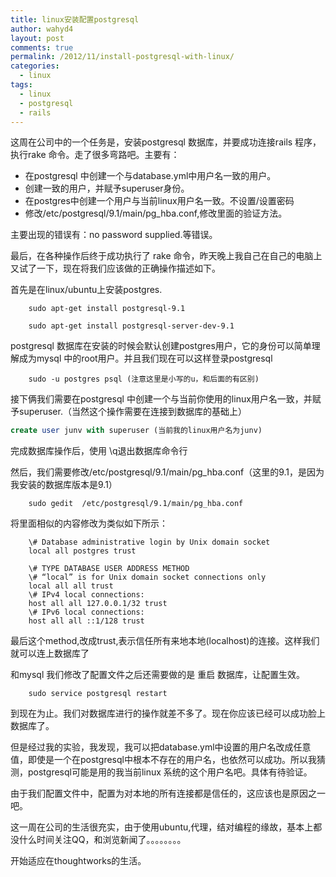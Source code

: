 ```yaml
---
title: linux安装配置postgresql
author: wahyd4
layout: post
comments: true
permalink: /2012/11/install-postgresql-with-linux/
categories:
  - linux
tags:
  - linux
  - postgresql
  - rails
---
```

这周在公司中的一个任务是，安装postgresql 数据库，并要成功连接rails 程序，执行rake 命令。走了很多弯路吧。主要有：

*   在postgresql 中创建一个与database.yml中用户名一致的用户。
*   创建一致的用户，并赋予superuser身份。
*   在postgres中创建一个用户与当前linux用户名一致。不设置/设置密码
*   修改/etc/postgresql/9.1/main/pg_hba.conf,修改里面的验证方法。

<div>
  主要出现的错误有：no password supplied.等错误。
</div>

最后，在各种操作后终于成功执行了 rake 命令，昨天晚上我自己在自己的电脑上又试了一下，现在将我们应该做的正确操作描述如下。

首先是在linux/ubuntu上安装postgres.

		sudo apt-get install postgresql-9.1
 
		sudo apt-get install postgresql-server-dev-9.1  

postgresql 数据库在安装的时候会默认创建postgres用户，它的身份可以简单理解成为mysql 中的root用户。并且我们现在可以这样登录postgresql

		
		sudo -u postgres psql (注意这里是小写的u，和后面的有区别)

接下俩我们需要在postgresql 中创建一个与当前你使用的linux用户名一致，并赋予superuser.（当然这个操作需要在连接到数据库的基础上）

``` sql  Create SuperUser
create user junv with superuser (当前我的linux用户名为junv)  
```



完成数据库操作后，使用 \q退出数据库命令行

然后，我们需要修改/etc/postgresql/9.1/main/pg_hba.conf（这里的9.1，是因为我安装的数据库版本是9.1）

		sudo gedit  /etc/postgresql/9.1/main/pg_hba.conf

将里面相似的内容修改为类似如下所示：

		\# Database administrative login by Unix domain socket  
		local all postgres trust

		\# TYPE DATABASE USER ADDRESS METHOD  
		\# “local” is for Unix domain socket connections only  
		local all all trust  
		\# IPv4 local connections:  
		host all all 127.0.0.1/32 trust  
		\# IPv6 local connections:  
		host all all ::1/128 trust

最后这个method,改成trust,表示信任所有来地本地(localhost)的连接。这样我们就可以连上数据库了

和mysql 我们修改了配置文件之后还需要做的是 重启 数据库，让配置生效。

		
		sudo service postgresql restart

到现在为止。我们对数据库进行的操作就差不多了。现在你应该已经可以成功脸上数据库了。

但是经过我的实验，我发现，我可以把database.yml中设置的用户名改成任意值，即使是一个在postgresql中根本不存在的用户名，也依然可以成功。所以我猜测，postgresql可能是用的我当前linux 系统的这个用户名吧。具体有待验证。

由于我们配置文件中，配置为对本地的所有连接都是信任的，这应该也是原因之一吧。

这一周在公司的生活很充实，由于使用ubuntu,代理，结对编程的缘故，基本上都没什么时间关注QQ，和浏览新闻了。。。。。。。。

开始适应在thoughtworks的生活。

 

